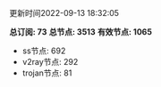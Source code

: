 更新时间2022-09-13 18:32:05

**总订阅: 73**
**总节点: 3513**
**有效节点: 1065**
- ss节点: 692
- v2ray节点: 292
- trojan节点: 81
